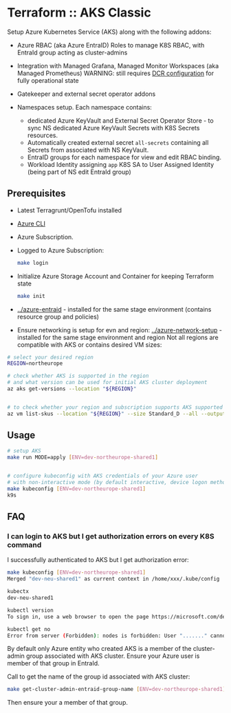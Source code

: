 # Terraform :: AKS Classic

Setup Azure Kubernetes Service (AKS) along with the following addons:

* Azure RBAC (aka Azure EntraID) Roles to manage K8S RBAC, with EntraId group acting as cluster-admins

* Integration with Managed Grafana, Managed Monitor Workspaces (aka Managed Prometheus)
  WARNING: still requires [DCR configuration](https://techcommunity.microsoft.com/blog/azureinfrastructureblog/how-to-set-up-data-collection-rules-dcr-for-azure-kubernetes-service-aks/4411415) for fully operational state

* Gatekeeper and external secret operator addons

* Namespaces setup. Each namespace contains:
  * dedicated Azure KeyVault and External Secret Operator Store - to sync NS dedicated Azure KeyVault Secrets with K8S Secrets resources.
  * Automatically created external secret `all-secrets` containing all Secrets from associated with NS KeyVault.
  * EntraID groups for each namespace for view and edit RBAC binding.
  * Workload Identity assigning `app` K8S SA to User Assigned Identity (being part of NS edit EntraId group)

## Prerequisites

* Latest Terragrunt/OpenTofu installed

* [Azure CLI](https://learn.microsoft.com/en-us/cli/azure/install-azure-cli-linux?pivots=apt)

* Azure Subscription.

* Logged to Azure Subscription:

  ```bash
  make login
  ```

* Initialize Azure Storage Account and Container for keeping Terraform state

  ```bash
  make init
  ```

* [../azure-entraid](../azure-entraid) - installed for the same stage environment (contains resource group and policies)

* Ensure networking is setup for evn and region: [../azure-network-setup](../azure-network-setup) - installed for the same stage environment and region
Not all regions are compatible with AKS or contains desired VM sizes:

```bash
# select your desired region
REGION=northeurope

# check whether AKS is supported in the region
# and what version can be used for initial AKS cluster deployment
az aks get-versions --location "${REGION}"


# to check whether your region and subscription supports AKS supported VM sizes with EphemeralOS disk
az vm list-skus --location "${REGION}" --size Standard_D --all --output table
```

## Usage

```bash
# setup AKS
make run MODE=apply [ENV=dev-northeurope-shared1]


# configure kubeconfig with AKS credentials of your Azure user
# with non-interactive mode (by default interactive, device logon method is used)
make kubeconfig [ENV=dev-northeurope-shared1]
k9s


```

## FAQ

### I can login to AKS but I get authorization errors on every K8S command

I successfully authenticated to AKS but I get authorization error:

```bash
make kubeconfig [ENV=dev-northeurope-shared1]
Merged "dev-neu-shared1" as current context in /home/xxx/.kube/config

kubectx
dev-neu-shared1

kubectl version
To sign in, use a web browser to open the page https://microsoft.com/devicelogin and enter the code XXXXXX to authenticate.

kubectl get no
Error from server (Forbidden): nodes is forbidden: User "......." cannot list resource "nodes" in API group "" at the cluster scope: User does not have access to the resource in Azure. Update role assignment to allow access.
```

By default only Azure entity who created AKS is a member of the cluster-admin group associated with AKS cluster.
Ensure your Azure user is member of that group in EntraId.

Call to get the name of the group id associated with AKS cluster:

```bash
make get-cluster-admin-entraid-group-name [ENV=dev-northeurope-shared1]
```

Then ensure your a member of that group.
